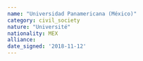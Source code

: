 ```yaml
---
name: "Universidad Panamericana (México)"
category: civil_society
nature: "Université"
nationality: MEX
alliance: 
date_signed: '2018-11-12'
---
```

    